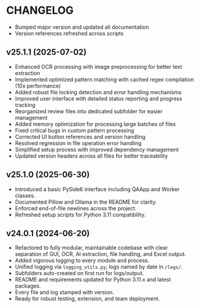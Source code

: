 # CHANGELOG

- Bumped major version and updated all documentation
- Version references refreshed across scripts


## v25.1.1 (2025-07-02)
- Enhanced OCR processing with image preprocessing for better text extraction
- Implemented optimized pattern matching with cached regex compilation (10x performance)
- Added robust file locking detection and error handling mechanisms
- Improved user interface with detailed status reporting and progress tracking
- Reorganized review files into dedicated subfolder for easier management
- Added memory optimization for processing large batches of files
- Fixed critical bugs in custom pattern processing
- Corrected UI button references and version handling
- Resolved regression in file operation error handling
- Simplified setup process with improved dependency management
- Updated version headers across all files for better traceability

## v25.1.0 (2025-06-30)
- Introduced a basic PySide6 interface including QAApp and Worker classes.
- Documented Pillow and Ollama in the README for clarity.
- Enforced end-of-file newlines across the project.
- Refreshed setup scripts for Python 3.11 compatibility.

## v24.0.1 (2024-06-20)
- Refactored to fully modular, maintainable codebase with clear separation of GUI, OCR, AI extraction, file handling, and Excel output.
- Added vigorous logging to every module and process.
- Unified logging via `logging_utils.py`; logs named by date in `/logs/`.
- Subfolders auto-created on first run for logs/output.
- README and requirements updated for Python 3.11.x and latest packages.
- Every file and log stamped with version.
- Ready for robust testing, extension, and team deployment.
